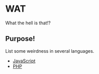 # WAT
What the hell is that!?

## Purpose!

List some weirdness in several languages.

- [JavaScript](https://github.com/bullgit/WAT/blob/master/JavaScript.md)
- [PHP](https://github.com/bullgit/WAT/blob/master/PHP.md)
